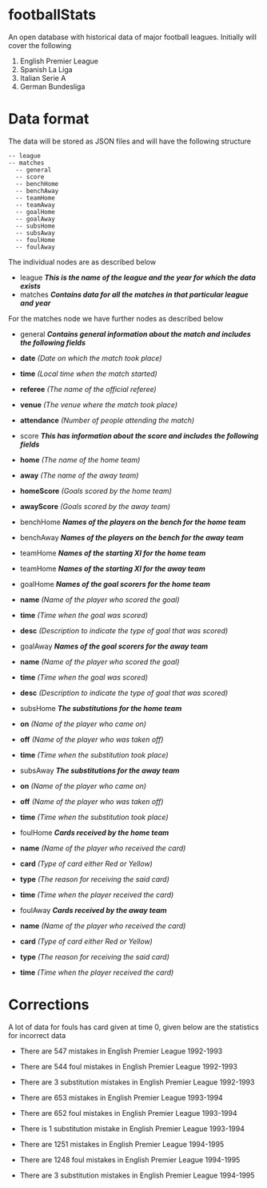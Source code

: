 # footballStats
An open database with historical data of major football leagues. Initially will cover the following

1. English Premier League
2. Spanish La Liga
3. Italian Serie A
4. German Bundesliga

# Data format
The data will be stored as JSON files and will have the following structure

    -- league
    -- matches
      -- general
      -- score
      -- benchHome
      -- benchAway
      -- teamHome
      -- teamAway
      -- goalHome
      -- goalAway
      -- subsHome
      -- subsAway
      -- foulHome
      -- foulAway

The individual nodes are as described below

* league ***This is the name of the league and the year for which the data exists***
* matches ***Contains data for all the matches in that particular league and year***

For the matches node we have further nodes as described below

* general ***Contains general information about the match and includes the following fields***
 * **date** *(Date on which the match took place)*
 * **time** *(Local time when the match started)*
 * **referee** *(The name of the official referee)*
 * **venue** *(The venue where the match took place)*
 * **attendance** *(Number of people attending the match)*

* score ***This has information about the score and includes the following fields***
 * **home** *(The name of the home team)*
 * **away** *(The name of the away team)*
 * **homeScore** *(Goals scored by the home team)*
 * **awayScore** *(Goals scored by the away team)*
 
* benchHome ***Names of the players on the bench for the home team***

* benchAway ***Names of the players on the bench for the away team***

* teamHome ***Names of the starting XI for the home team***

* teamHome ***Names of the starting XI for the away team***
* goalHome ***Names of the goal scorers for the home team***
 * **name** *(Name of the player who scored the goal)*
 * **time** *(Time when the goal was scored)*
 * **desc** *(Description to indicate the type of goal that was scored)*

* goalAway ***Names of the goal scorers for the away team***
 * **name** *(Name of the player who scored the goal)*
 * **time** *(Time when the goal was scored)*
 * **desc** *(Description to indicate the type of goal that was scored)*

* subsHome ***The substitutions for the home team***
 * **on** *(Name of the player who came on)*
 * **off** *(Name of the player who was taken off)*
 * **time** *(Time when the substitution took place)*

* subsAway ***The substitutions for the away team***
 * **on** *(Name of the player who came on)*
 * **off** *(Name of the player who was taken off)*
 * **time** *(Time when the substitution took place)*

* foulHome ***Cards received by the home team***
 * **name** *(Name of the player who received the card)*
 * **card** *(Type of card either Red or Yellow)*
 * **type** *(The reason for receiving the said card)*
 * **time** *(Time when the player received the card)*

* foulAway ***Cards received by the away team***
 * **name** *(Name of the player who received the card)*
 * **card** *(Type of card either Red or Yellow)*
 * **type** *(The reason for receiving the said card)*
 * **time** *(Time when the player received the card)*

# Corrections
A lot of data for fouls has card given at time 0, given below are the statistics for incorrect data

* There are 547 mistakes in English Premier League 1992-1993
* There are 544 foul mistakes in English Premier League 1992-1993
* There are 3 substitution mistakes in English Premier League 1992-1993

* There are 653 mistakes in English Premier League 1993-1994
* There are 652 foul mistakes in English Premier League 1993-1994
* There is 1 substitution mistake in English Premier League 1993-1994

* There are 1251 mistakes in English Premier League 1994-1995
* There are 1248 foul mistakes in English Premier League 1994-1995
* There are 3 substitution mistakes in English Premier League 1994-1995
